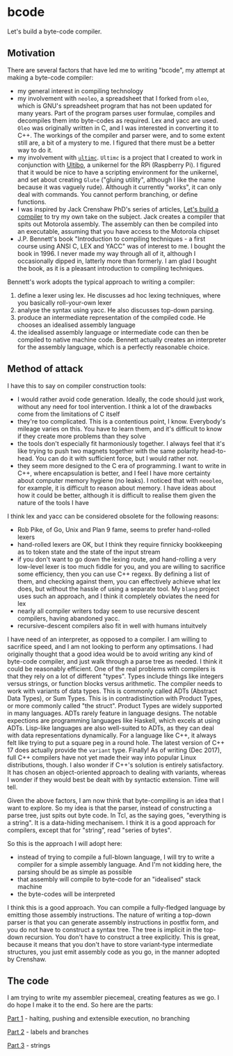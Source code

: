 # bcode

Let's build a byte-code compiler.

## Motivation

There are several factors that have led me to writing "bcode", my attempt at making a byte-code compiler:

* my general interest in compiling technology
* my involvement with `neoleo`, a spreadsheet that I forked from `oleo`, which is GNU's spreadsheet program that has not been updated for many years. Part of the program parses user formulae, compiles and decompiles them into byte-codes as required. Lex and yacc are used. `Oleo` was originally written in C, and I was interested in converting it to C++. The workings of the compiler and parser were, and to some extent still are, a bit of a mystery to me. I figured that there must be a better way to do it.
* my involvement with [`ultimc`](https://github.com/blippy/ultimc). `Ultimc` is a project that I created to work in conjunction with [Ultibo](https://ultibo.org/), a unikernel for the RPi (Raspberry Pi). I figured that it would be nice to have a scripting environment for the unikernel, and set about creating `Glute` ("gluing utility", although I like the name because it was vaguely rude). Although it currently "works", it can only deal with commands. You cannot perform branching, or define functions.
* I was inspired by Jack Crenshaw PhD's series of articles, [Let's build a compiler](https://compilers.iecc.com/crenshaw/) to try my own take on the subject. Jack creates a compiler that spits out Motorola assembly. The assembly can then be compiled into an executable, assuming that you have access to the Motorola chipset
* J.P. Bennett's book "Introduction to compiling techniques - a first course using ANSI C, LEX and YACC" was of interest to me. I bought the book in 1996. I never made my way through all of it, although I occasionally dipped in, latterly more than formerly. I am glad I bought the book, as it is a pleasant introduction to compiling techniques.

Bennett's work adopts the typical approach to writing a compiler:
1. define a lexer using lex. He discusses ad hoc lexing techniques, where you basically roll-your-own lexer
2. analyse the syntax using yacc. He also discusses top-down parsing.
3. produce an intermediate representation of the compiled code. He chooses an idealised assembly language
4. the idealised assembly language or intermediate code can then be compiled to native machine code. Bennett actually creates an interpreter for the assembly language, which is a perfectly reasonable choice.

## Method of attack

I have this to say on compiler construction tools:
* I would rather avoid code generation. Ideally, the code should just work, without any need for tool intervention. I think a lot of the drawbacks come from the limitations of C itself
* they're too complicated. This is a contentious point, I know. Everybody's mileage varies on this. You have to learn them, and it's difficult to know if they create more problems than they solve
* the tools don't especially fit harmoniously together. I always feel that it's like trying to push two magnets together with the same polarity head-to-head. You can do it with sufficient force, but I would rather not.
* they seem more designed to the C era of programming. I want to write in C++, where encapsulation is better, and I feel I have more certainty about computer memory hygiene (no leaks). I noticed that with `neooleo`, for example, it is difficult to reason about memory. I have ideas about how it could be better, although it is difficult to realise them given the nature of the tools I have

I think lex and yacc can be considered obsolete for the following reasons:
* Rob Pike, of Go, Unix and Plan 9 fame, seems to prefer hand-rolled lexers
* hand-rolled lexers are OK, but I think they require finnicky bookkeeping as to token state and the state of the input stream
* if you don't want to go down the lexing route, and hand-rolling a very low-level lexer is too much fiddle for you, and you are willing to sacrifice some efficiency, then you can use C++ regexs. By defining a list of them, and checking against them, you can effectively achieve what lex does, but without the hassle of using a separate tool. My `blang` project uses such an approach, and I think it completely obviates the need for lex
* nearly all compiler writers today seem to use recursive descent compilers, having abandoned yacc. 
* recursive-descent compilers also fit in well with humans intuitvely

I have need of an interpreter, as opposed to a compiler. I am willing to sacrifice speed, and I am not looking to perform any optimsations. I had originally thought that a good idea would be to avoid writing any kind of byte-code compiler, and just walk through a parse tree as needed. I think it could be reasonably efficient. One of the real problems with compilers is that they rely on a lot of different "types". Types include things like integers versus strings, or function blocks versus arithmetic. The compiler needs to work with variants of data types. This is commonly called ADTs (Abstract Data Types), or Sum Types. This is in contradistinction with Product Types, or more commonly called "the struct". Product Types are widely supported in many languages. ADTs rarely feature in language designs. The notable expections are programming languages like Haskell, which excels at using ADTs. Lisp-like languages are also well-suited to ADTs, as they can deal with data representations dynamically. For a language like C++, it always felt like trying to put a square peg in a round hole. The latest version of C++ 17 does actually provide the `variant` type. Finally! As of writing (Dec 2017), full C++ compilers have not yet made their way into popular Linux distributions, though. I also wonder if C++'s solution is entirely satisfactory. It has chosen an object-oriented approach to dealing with variants, whereas I wonder if they would best be dealt with by syntactic extension. Time will tell.

Given the above factors, I am now think that byte-compiling is an idea that I want to explore. So my idea is that the parser, instead of constructing a parse tree, just spits out byte code.  In Tcl, as the saying goes, "everything is a string". It is a data-hiding mechanisem. I think it is a good approach for compilers, except that for "string", read "series of bytes".

So this is the approach I will adopt here:
* instead of trying to compile a full-blown language, I will try to write a compiler for a simple assembly language. And I'm not kidding here, the parsing should be as simple as possible
* that assembly will compile to byte-code for an "idealised" stack machine
* the byte-codes will be interpreted

I think this is a good approach. You can compile a fully-fledged language by emitting those assembly instructions. The nature of writing a top-down parser is that you can generate assembly instructions in postfix form, and you do not have to construct a syntax tree. The tree is implicit in the top-down recursion. You don't have to construct a tree explicitly. This is great, because it means that you don't have to store variant-type intermediate structures, you just emit assembly code as you go, in the manner adopted by Crenshaw.

## The code

I am trying to write my assembler piecemeal, creating features as we go. I do hope I make it to the end. So here are the parts:

[Part 1](v1/README.md) - halting, pushing and extensible execution, no branching

[Part 2](v2/README.md) - labels and branches

[Part 3](v3/README.md) - strings
